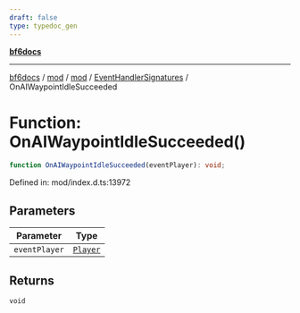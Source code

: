 ```yaml
---
draft: false
type: typedoc_gen
---
```


[**bf6docs**](../../../../_index.md)

***

[bf6docs](../../../../_index.md) / [mod](../../../_index.md) / [mod](../../_index.md) / [EventHandlerSignatures](../_index.md) / OnAIWaypointIdleSucceeded

# Function: OnAIWaypointIdleSucceeded()

```ts
function OnAIWaypointIdleSucceeded(eventPlayer): void;
```

Defined in: mod/index.d.ts:13972

## Parameters

| Parameter | Type |
| ------ | ------ |
| `eventPlayer` | [`Player`](../../Player/_index.md) |

## Returns

`void`
